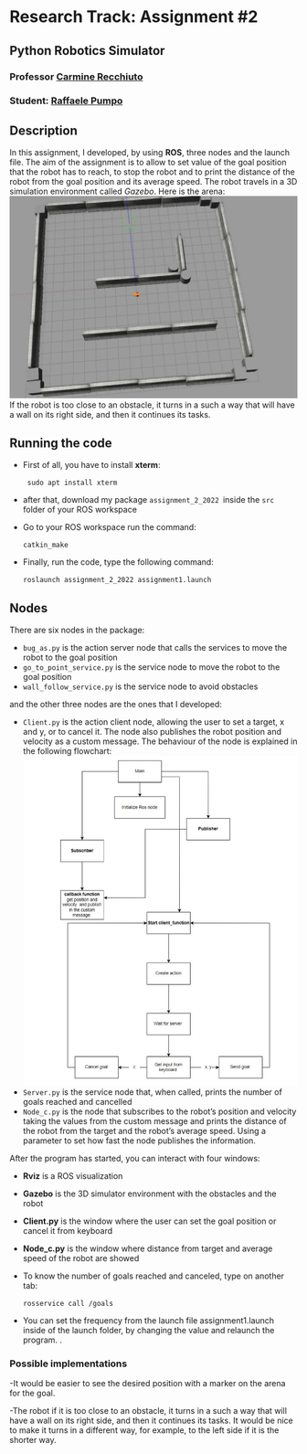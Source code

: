 # Research Track: Assignment #2
## Python Robotics Simulator 
### Professor [Carmine Recchiuto](https://github.com/CarmineD8)
### Student: [Raffaele Pumpo](https://github.com/RaffaelePumpo)

## Description 
In this assignment, I developed, by using **ROS**, three nodes and the launch file. The aim of the assignment is to allow to set value of the goal position that the robot has to reach, to stop the robot and to print the distance of the robot from the goal position and its average speed. The robot travels in a 3D simulation environment called *Gazebo*. Here is the arena:
![Arena](Arena.jpg)
If the robot  is too close to an obstacle, it turns in a such a way that will have a wall on its right side, and then it continues its tasks.
## Running the code 

- First of all, you have to install **xterm**:

       sudo apt install xterm

- after that, download my package  `assignment_2_2022 `inside the `src` folder of your ROS workspace

- Go to your ROS workspace run the command:

      catkin_make

- Finally, run the code, type the following command:

      roslaunch assignment_2_2022 assignment1.launch

## Nodes
There are six nodes in the package:

- `bug_as.py` is the action server node that calls the  services to move the robot to the goal position
- `go_to_point_service.py` is the service node to move the robot to the goal position
- `wall_follow_service.py` is the service node to avoid obstacles

and the other three nodes are the ones that I developed:

- `Client.py` is the action client node, allowing the user to set a target, x and y, or to cancel it. The node also publishes the robot position and velocity as a custom message.
The behaviour of the node is explained in the following flowchart:
![Flowchart](Flowchart_2.jpg)
- `Server.py` is the service node that, when called, prints the number of goals reached and cancelled 
-  `Node_c.py` is the node that subscribes to the robot’s position and velocity taking the values from the custom message and prints the distance of the robot from the target and the robot’s average speed. Using a parameter to set how fast the node publishes the information.

After the program has started, you can interact with four windows:

- **Rviz** is a ROS visualization 
- **Gazebo** is the 3D simulator environment with the obstacles and the robot 
- **Client.py** is the window where the user can set the goal position or cancel it from keyboard
- **Node_c.py** is the window where distance from target and average speed of the robot are showed

- To know the number of goals reached and canceled, type on another tab:

      rosservice call /goals


- You can set the frequency from the launch file assignment1.launch inside of the launch folder, by changing the value and relaunch the program. .




### Possible implementations
-It would be easier to see the desired position with a marker on the arena for the goal.

-The robot if it is too close to an obstacle, it turns in a such a way that will have a wall on its right side, and then it continues its tasks. It would be nice to make it turns in a different way, for example, to the left side if it is the shorter way.
